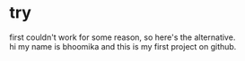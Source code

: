 # try
first couldn't work for some reason, so here's the alternative.
<br>
hi my name is bhoomika and this is my first project on github.
